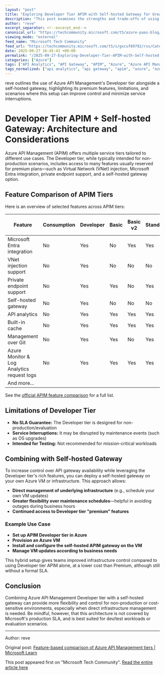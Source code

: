 ```yaml
---
layout: "post"
title: "Exploring Developer Tier APIM with Self-hosted Gateway for Greater Flexibility"
description: "This post examines the strengths and trade-offs of using the Developer tier of Azure API Management (APIM) in conjunction with a self-hosted gateway. It compares APIM tiers, discusses premium features available in the Developer tier, and explains how organizations can increase flexibility and control by managing their own gateway infrastructure via Azure VMs. Readers will learn the practical considerations and typical use cases for this architecture."
author: "reve"
excerpt_separator: <!--excerpt_end-->
canonical_url: "https://techcommunity.microsoft.com/t5/azure-paas-blog/developer-tier-apim-self-hosted-gateway/ba-p/4457556"
viewing_mode: "external"
feed_name: "Microsoft Tech Community"
feed_url: "https://techcommunity.microsoft.com/t5/s/gxcuf89792/rss/Category?category.id=Azure"
date: 2025-09-27 16:45:43 +00:00
permalink: "/2025-09-27-Exploring-Developer-Tier-APIM-with-Self-hosted-Gateway-for-Greater-Flexibility.html"
categories: ["Azure"]
tags: ["API Analytics", "API Gateway", "APIM", "Azure", "Azure API Management", "Azure Monitor", "Azure VM", "Cloud Architecture", "Community", "Developer Tier", "Entra Integration", "Feature Comparison", "Self Hosted Gateway", "Service Availability", "Virtual Network"]
tags_normalized: ["api analytics", "api gateway", "apim", "azure", "azure api management", "azure monitor", "azure vm", "cloud architecture", "community", "developer tier", "entra integration", "feature comparison", "self hosted gateway", "service availability", "virtual network"]
---
```


reve outlines the use of Azure API Management's Developer tier alongside a self-hosted gateway, highlighting its premium features, limitations, and scenarios where this setup can improve control and minimize service interruptions.<!--excerpt_end-->

# Developer Tier APIM + Self-hosted Gateway: Architecture and Considerations

Azure API Management (APIM) offers multiple service tiers tailored to different use cases. The Developer tier, while typically intended for non-production scenarios, includes access to many features usually reserved for premium plans—such as Virtual Network (VNet) injection, Microsoft Entra integration, private endpoint support, and a self-hosted gateway option.

## Feature Comparison of APIM Tiers

Here is an overview of selected features across APIM tiers:

| Feature                                    | Consumption | Developer | Basic | Basic v2 | Standard | Standard v2 | Premium | Premium v2 (preview) |
|--------------------------------------------|-------------|-----------|-------|----------|----------|-------------|---------|----------------------|
| Microsoft Entra integration                | No          | Yes       | No    | Yes      | Yes      | Yes         | Yes     | Yes                  |
| VNet injection support                     | No          | Yes       | No    | No       | No       | No          | Yes     | Yes                  |
| Private endpoint support                   | No          | Yes       | Yes   | No       | Yes      | Yes         | Yes     | No                   |
| Self-hosted gateway                        | No          | Yes       | No    | No       | No       | No          | Yes     | No                   |
| API analytics                              | No          | Yes       | Yes   | Yes      | Yes      | Yes         | Yes     | Yes                  |
| Built-in cache                             | No          | Yes       | Yes   | Yes      | Yes      | Yes         | Yes     | Yes                  |
| Management over Git                        | No          | Yes       | Yes   | No       | Yes      | No          | Yes     | No                   |
| Azure Monitor & Log Analytics request logs | No          | Yes       | Yes   | Yes      | Yes      | Yes         | Yes     | Yes                  |
| And more...                               |             |           |       |          |          |             |         |                      |

See the [official APIM feature comparison](https://learn.microsoft.com/en-us/azure/api-management/api-management-features) for a full list.

## Limitations of Developer Tier

- **No SLA Guarantee:** The Developer tier is designed for non-production/evaluation
- **Service Interruptions:** It may be disrupted by maintenance events (such as OS upgrades)
- **Intended for Testing:** Not recommended for mission-critical workloads

## Combining with Self-hosted Gateway

To increase control over API gateway availability while leveraging the Developer tier's rich features, you can deploy a self-hosted gateway on your own Azure VM or infrastructure. This approach allows:

- **Direct management of underlying infrastructure** (e.g., schedule your own VM updates)
- **Greater flexibility over maintenance schedules**—helpful in avoiding outages during business hours
- **Continued access to Developer tier "premium" features**

### Example Use Case

- **Set up APIM Developer tier in Azure**
- **Provision an Azure VM**
- **Install and configure the self-hosted APIM gateway on the VM**
- **Manage VM updates according to business needs**

This hybrid setup gives teams improved infrastructure control compared to using Developer tier APIM alone, at a lower cost than Premium, although still without a formal SLA.

## Conclusion

Combining Azure API Management Developer tier with a self-hosted gateway can provide more flexibility and control for non-production or cost-sensitive environments, especially when direct infrastructure management is needed. Be mindful, however, that this architecture is not covered by Microsoft's production SLA, and is best suited for dev/test workloads or evaluation scenarios.

---
Author: reve

Original post: [Feature-based comparison of Azure API Management tiers | Microsoft Learn](https://learn.microsoft.com/en-us/azure/api-management/api-management-features)

This post appeared first on "Microsoft Tech Community". [Read the entire article here](https://techcommunity.microsoft.com/t5/azure-paas-blog/developer-tier-apim-self-hosted-gateway/ba-p/4457556)
